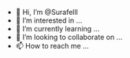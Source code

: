 - 👋 Hi, I’m @Surafelll
- 👀 I’m interested in ...
- 🌱 I’m currently learning ...
- 💞️ I’m looking to collaborate on ...
- 📫 How to reach me ...

<!---
Surafelll/Surafelll is a ✨ special ✨ repository because its `README.md` (this file) appears on your GitHub profile.
You can click the Preview link to take a look at your changes.
--->
